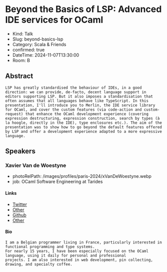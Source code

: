 # Beyond the Basics of LSP: Advanced IDE services for OCaml

- Kind: Talk
- Slug: beyond-basics-lsp
- Category: Scala & Friends
- confirmed: true
- DateTime: 2024-11-07T13:30:00
- Room: B

## Abstract

```
LSP has greatly standardised the behaviour of IDEs, in a good direction: we can provide, de-facto, decent language support in editors supporting LSP. But it also imposes a standardisation that often assumes that all languages behave like TypeScript. In this presentation, I'll introduce you to Merlin, the IDE service library for OCaml, and cover the custom features (via code-action and custom-request) that enhance the OCaml development experience (covering expression destructuring, expression construction, search by types (à la hoogle, directly in the IDE), type enclosures etc.). The aim of the presentation was to show how to go beyond the default features offered by LSP and offer a development experience adapted to a more expressive language.
```

## Speakers

### Xavier Van de Woestyne

- photoRelPath: /images/profiles/paris-2024/xVanDeWoestyne.webp
- job: OCaml Software Engineering at Tarides

#### Links

- [Twitter](https://twitter.com/vdwxv)
- [Other](https://xvw.lol/)
- [Github](https://github.com/xvw)
- [Other](https://merveilles.town/@xvw)

#### Bio

```
I am a Belgian programmer living in France, particularly interested in functional programming and type systems.
For nearly 15 years, I have been especially focused on the OCaml language, using it daily for personal and professional 
projects. I am also interested in web development, pin collecting, drawing, and specialty coffee.
```
